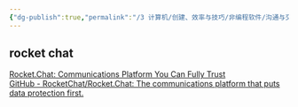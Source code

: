 ```yaml
---
{"dg-publish":true,"permalink":"/3 计算机/创建、效率与技巧/非编程软件/沟通与交流/企业自己的交流平台/","title":"企业自己的交流平台"}
---
```



## rocket chat
[Rocket.Chat: Communications Platform You Can Fully Trust](https://www.rocket.chat/)  
[GitHub - RocketChat/Rocket.Chat: The communications platform that puts data protection first.](https://github.com/RocketChat/Rocket.Chat)
